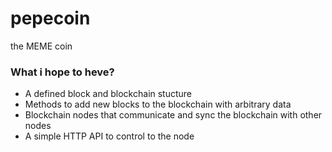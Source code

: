 # pepecoin
the MEME coin

### What i hope to heve?
* A defined block and blockchain stucture 
* Methods to add new blocks to the blockchain with arbitrary data
* Blockchain nodes that communicate and sync the blockchain with other nodes
* A simple HTTP API to control to the node
